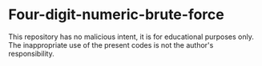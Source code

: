 # Four-digit-numeric-brute-force
This repository has no malicious intent, it is for educational purposes only. The inappropriate use of the present codes is not the author's responsibility.
